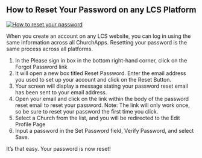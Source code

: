 ## How to Reset Your Password on any LCS Platform

[![How to reset your password](https://img.youtube.com/vi/7jRsiJOgg-0/0.jpg)](https://www.youtube.com/watch?v=7jRsiJOgg-0)

When you create an account on any LCS website, you can log in using the same information across all ChurchApps. Resetting your password is the same process across all platforms.

1. In the Please sign in box in the bottom right-hand corner, click on the Forgot Password link
2. It will open a new box titled Reset Password. Enter the email address you used to set up your account and click on the Reset Button.
3. Your screen will display a message stating your password reset email has been sent to your email address.
4. Open your email and click on the link within the body of the password reset email to reset your password. Note: The link will only work once, so be sure to reset your password the first time you click.
5. Select a Church from the list, and you will be redirected to the Edit Profile Page
6. Input a password in the Set Password field, Verify Password, and select Save.

It’s that easy. Your password is now reset!
